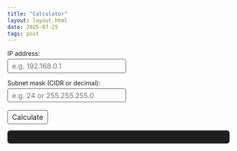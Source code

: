 ```yaml
---
title: "Calculator"
layout: layout.html
date: 2025-07-25
tags: post
---
```


<style>
  /* Solo estilamos el output para que encaje con dark mode pico */
  pre#result {
    background-color: #1e1e1e;
    border: 1px solid #444;
    padding: 1em;
    border-radius: 6px;
    font-family: monospace;
    color: #ccc;
    white-space: pre-wrap;
    max-width: 600px;
    margin-top: 1em;
  }
  /* Inputs y botón muy neutros, que no rompan */
  input, button {
    font-family: inherit;
    font-size: 1rem;
    margin-top: 0.25em;
    padding: 0.3em 0.6em;
    border-radius: 4px;
    border: 1px solid #555;
    background: transparent;
    color: inherit;
  }
  button:hover {
    border-color: #888;
    cursor: pointer;
  }
  label {
    display: block;
    margin-top: 1em;
  }
</style>

<form id="subnetForm" autocomplete="off">
  <label for="ip">IP address:</label>
  <input type="text" id="ip" name="ip" placeholder="e.g. 192.168.0.1" required />

  <label for="mask">Subnet mask (CIDR or decimal):</label>
  <input type="text" id="mask" name="mask" placeholder="e.g. 24 or 255.255.255.0" required />

  <button type="submit">Calculate</button>
</form>

<pre id="result"></pre>

<script>
function ipToOctets(ip) {
  return ip.split('.').map(Number);
}

function octetsToIp(octets) {
  return octets.join('.');
}

function decToBin8(num) {
  return num.toString(2).padStart(8, '0');
}

// Función que convierte máscara decimal a CIDR
function netmaskDecimalToCIDR(mask) {
  const octets = ipToOctets(mask);
  let binaryStr = '';
  for (const o of octets) {
    if (o < 0 || o > 255) return null;
    binaryStr += decToBin8(o);
  }
  // Contar los bits 1 seguidos desde el inicio
  const firstZero = binaryStr.indexOf('0');
  if (firstZero === -1) return 32; // máscara completa
  // Asegurarse que tras el primer 0 no hay más 1s
  if (binaryStr.slice(firstZero).includes('1')) return null; // no válida
  return firstZero;
}

// Convierte CIDR a máscara decimal
function cidrToNetmask(cidr) {
  let mask = [];
  for (let i = 0; i < 4; i++) {
    if (cidr >= 8) {
      mask.push(255);
      cidr -= 8;
    } else {
      mask.push(256 - Math.pow(2, 8 - cidr));
      cidr = 0;
    }
  }
  return mask;
}

function andIpMask(ipOctets, maskOctets) {
  return ipOctets.map((oct, i) => oct & maskOctets[i]);
}

function orIpWildcard(ipOctets, wildcardOctets) {
  return ipOctets.map((oct, i) => oct | wildcardOctets[i]);
}

function maskToWildcard(maskOctets) {
  return maskOctets.map(oct => 255 - oct);
}

function calculateBroadcast(networkOctets, wildcardOctets) {
  return orIpWildcard(networkOctets, wildcardOctets);
}

function addOneIp(ipOctets) {
  let res = ipOctets.slice();
  for (let i = 3; i >= 0; i--) {
    if (res[i] < 255) {
      res[i]++;
      break;
    } else {
      res[i] = 0;
    }
  }
  return res;
}

function subOneIp(ipOctets) {
  let res = ipOctets.slice();
  for (let i = 3; i >= 0; i--) {
    if (res[i] > 0) {
      res[i]--;
      break;
    } else {
      res[i] = 255;
    }
  }
  return res;
}

function calculateHosts(cidr) {
  return Math.pow(2, 32 - cidr) - 2;
}

function validateIp(ip) {
  const parts = ip.trim().split('.');
  if (parts.length !== 4) return false;
  for (const p of parts) {
    const n = Number(p);
    if (isNaN(n) || n < 0 || n > 255) return false;
  }
  return true;
}

document.getElementById('subnetForm').addEventListener('submit', e => {
  e.preventDefault();

  const ip = document.getElementById('ip').value.trim();
  const maskInput = document.getElementById('mask').value.trim();

  const resultElem = document.getElementById('result');

  if (!validateIp(ip)) {
    resultElem.textContent = "Error: Invalid IP address.";
    return;
  }

  // Interpretar maskInput, puede ser CIDR o decimal máscara
  let cidr = null;
  if (/^\d+$/.test(maskInput)) {
    // Solo número -> CIDR
    cidr = Number(maskInput);
    if (cidr < 1 || cidr > 30) {
      resultElem.textContent = "Error: CIDR must be between 1 and 30.";
      return;
    }
  } else if (/^\d{1,3}(\.\d{1,3}){3}$/.test(maskInput)) {
    // Máscara decimal
    cidr = netmaskDecimalToCIDR(maskInput);
    if (cidr === null || cidr < 1 || cidr > 30) {
      resultElem.textContent = "Error: Invalid subnet mask decimal.";
      return;
    }
  } else {
    resultElem.textContent = "Error: Mask must be CIDR number or decimal format.";
    return;
  }

  const ipOctets = ipToOctets(ip);
  const netmaskOctets = cidrToNetmask(cidr);
  const wildcardOctets = maskToWildcard(netmaskOctets);
  const networkOctets = andIpMask(ipOctets, netmaskOctets);
  const broadcastOctets = calculateBroadcast(networkOctets, wildcardOctets);
  const hostMinOctets = addOneIp(networkOctets);
  const hostMaxOctets = subOneIp(broadcastOctets);
  const hosts = calculateHosts(cidr);

  let output = "";
  output += `Address:   ${ip.padEnd(15)}  ${ipOctets.map(decToBin8).join('.')}\n`;
  output += `Netmask:   ${netmaskOctets.join('.').padEnd(15)}= ${cidr}  ${netmaskOctets.map(decToBin8).join('.')}\n`;
  output += `Wildcard:  ${wildcardOctets.join('.').padEnd(15)}  ${wildcardOctets.map(decToBin8).join('.')}\n`;
  output += `Network:   ${octetsToIp(networkOctets)}/${cidr}  ${networkOctets.map(decToBin8).join('.')} \n`;
  output += `Broadcast: ${octetsToIp(broadcastOctets).padEnd(15)}  ${broadcastOctets.map(decToBin8).join('.')}\n`;
  output += `HostMin:   ${octetsToIp(hostMinOctets).padEnd(15)}  ${hostMinOctets.map(decToBin8).join('.')}\n`;
  output += `HostMax:   ${octetsToIp(hostMaxOctets).padEnd(15)}  ${hostMaxOctets.map(decToBin8).join('.')}\n`;
  output += `Hosts/Net: ${hosts}  (Usable hosts)\n`;

  resultElem.textContent = output;
});
</script>

